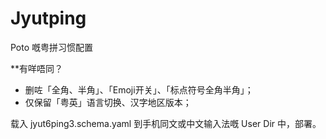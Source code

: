 # Jyutping
Poto 嘅粤拼习惯配置  

**有咩唔同？
- 删咗「全角、半角」、「Emoji开关」、「标点符号全角半角」；  
- 仅保留「粤英」语言切换、汉字地区版本；

载入 jyut6ping3.schema.yaml 到手机同文或中文输入法嘅 User Dir 中，部署。

